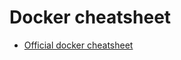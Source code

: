 # Docker cheatsheet

* [Official docker cheatsheet](https://github.com/wsargent/docker-cheat-sheet)
